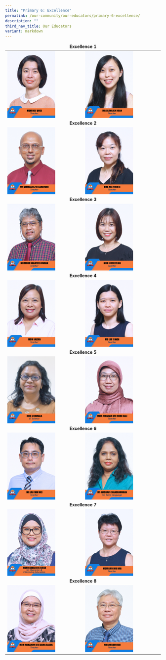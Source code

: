 ```yaml
---
title: "Primary 6: Excellence"
permalink: /our-community/our-educators/primary-6-excellence/
description: ""
third_nav_title: Our Educators
variant: markdown
---
```

<table>
<thead>
	<tr>
		<td colspan="2"><center><b>Excellence 1</b></center></td>
	</tr>
</thead>
<tbody>
  <tr>
    <td><a href="mailto: quek_mei_yin_may@moe.edu.sg"><img src="/images/Teaching%20Staff/2023_mdm%20may%20quek.jpg" style="width:65%"></a></td>
    <td><a href="mailto: soh_xin_yuan@moe.edu.sg"><img src="/images/Teaching%20Staff/2023_mrs%20kang%20xin%20yuan.jpg" style="width:65%"></a></td>
  </tr>
  <tr>
    <td colspan="2"><center><b>Excellence 2</b></center></td>
  </tr>
  <tr>
    <td><a href="mailto: vemalan_elangovan@moe.edu.sg"><img src="/images/Teaching%20Staff/2023_mr%20vemalan%20s_o%20elangovan.jpg" style="width:65%"></a></td>
    <td><a href="mailto: tham_yuen_ee@moe.edu.sg"><img src="/images/Teaching%20Staff/2023_mrs%20nge%20yuen%20ee.jpg" style="width:65%"></a></td>
  </tr>
  <tr>
    <td colspan="2"><center><b>Excellence 3</b></center></td>
  </tr>
  <tr>
    <td><a href="mailto: mohammad_hanafee_b_osman@moe.edu.sg"><img src="/images/Teaching%20Staff/2023_mr%20mohd%20hanafee%20b%20osman.jpg" style="width:65%"></a></td>
    <td><a href="mailto: ng_joycelyn@moe.edu.sg"><img src="/images/Teaching%20Staff/2023_mrs%20joycelyn%20ng.jpg" style="width:65%"></a></td>
  </tr>
  <tr>
    <td colspan="2"><center><b>Excellence 4</b></center></td>
  </tr>
  <tr>
    <td><a href="mailto: noor_saleha_johari@moe.edu.sg"><img src="/images/Teaching%20Staff/2023_mdm%20saleha.jpg" style="width:65%"></a></td>
    <td><a href="mailto: lua_yi_wen@moe.edu.sg"><img src="/images/Teaching%20Staff/2023_ms%20lua%20yi%20wen.jpg" style="width:65%"></a></td>
  </tr>
  <tr>
    <td colspan="2"><center><b>Excellence 5</b></center></td>
  </tr>
  <tr>
    <td><a href="mailto: s_nirmala_devi_santhanasamy@moe.edu.sg"><img src="/images/Teaching%20Staff/2023_mrs%20s%20nirmala-final.jpg" style="width:65%"></a></td>
    <td><a href="mailto: junaidah_mohamed_sali@moe.edu.sg"><img src="/images/Teaching%20Staff/2023_mdm%20junaidah%20bte%20mohd%20sali.jpg" style="width:65%"></a></td>
  </tr>
  <tr>
    <td colspan="2"><center><b>Excellence 6</b></center></td>
  </tr>
  <tr>
    <td><a href="mailto: lai_chih_wei@moe.edu.sg"><img src="/images/Teaching%20Staff/2023_mr%20lai%20chih%20wei.jpg" style="width:65%"></a></td>
		<td><a href="mailto: madhavi_chandramohan@moe.edu.sg"><img src="/images/Teaching%20Staff/2023_ms%20madhavi%20chandramohan.jpg" style="width:65%"></a></td>
  </tr>
	<tr>
	<td colspan="4"><center><b>Excellence 7</b></center></td>
  </tr>
  <tr>
    <td><a href="mailto: suzana_suah@moe.edu.sg"><img src="/images/Teaching%20Staff/2023_mdm%20suzana%20bte%20suah.jpg" style="width:65%"> </a></td>
    <td><a href="mailto: lim_chiu_har@moe.edu.sg"><img src="/images/Teaching%20Staff/2023_mdm%20lim%20chiu%20har.jpg" style="width:65%"> </a></td>
  </tr>
	<tr>
	<td colspan="2"><center><b>Excellence 8</b></center></td>
  </tr>
  <tr>
    <td><a href="mailto: mahanom_daing_basok@moe.edu.sg"><img src="/images/Teaching%20Staff/2023_mdm%20mahanom%20bte%20daing%20basok.jpg" style="width:65%"> </a></td>
    <td><a href="mailto: lim_boon_hai@moe.edu.sg"><img src="/images/Teaching%20Staff/2023_mr%20lim%20boon%20hai.jpg" style="width:65%"> </a></td>
  </tr>
</tbody>
</table>